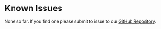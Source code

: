# Known Issues

None so far. If you find one please submit to issue to our [GitHub Repository](https://github.com/pnp/generator-spfx/issues/new).